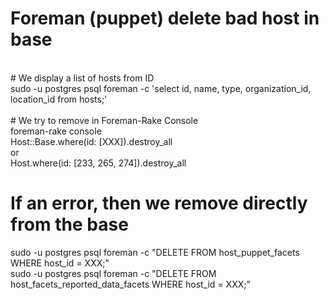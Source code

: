 # Foreman (puppet) delete bad host in base <br>
 <br>
# We display a list of hosts from ID <br>
sudo -u postgres psql foreman -c 'select id, name, type, organization_id, location_id from hosts;' <br>
 <br>
# We try to remove in Foreman-Rake Console <br>
foreman-rake console <br>
Host::Base.where(id: [XXX]).destroy_all <br>
  or <br>
Host.where(id: [233, 265, 274]).destroy_all <br>

# If an error, then we remove directly from the base
sudo -u postgres psql foreman -c "DELETE FROM host_puppet_facets WHERE host_id = XXX;" <br>
sudo -u postgres psql foreman -c "DELETE FROM host_facets_reported_data_facets WHERE host_id = XXX;" <br>

